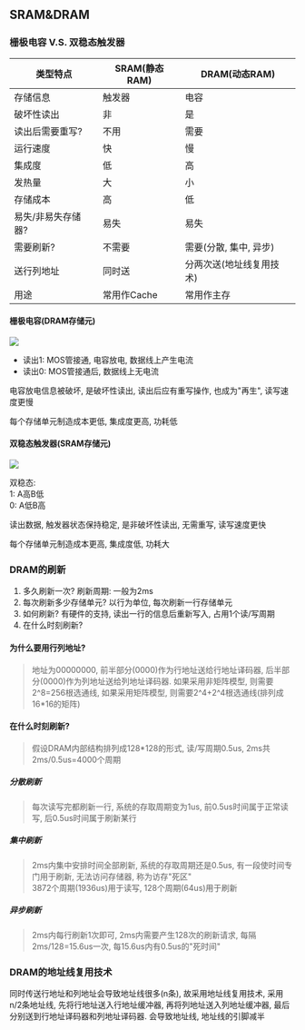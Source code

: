 ## SRAM&DRAM

### 栅极电容 V.S. 双稳态触发器

| 类型特点           | SRAM(静态RAM) | DRAM(动态RAM)            |
| ------------------ | ------------- | ------------------------ |
| 存储信息           | 触发器        | 电容                     |
| 破坏性读出         | 非            | 是                       |
| 读出后需要重写?    | 不用          | 需要                     |
| 运行速度           | 快            | 慢                       |
| 集成度             | 低            | 高                       |
| 发热量             | 大            | 小                       |
| 存储成本           | 高            | 低                       |
| 易失/非易失存储器? | 易失          | 易失                     |
| 需要刷新?          | 不需要        | 需要(分散, 集中, 异步)   |
| 送行列地址         | 同时送        | 分两次送(地址线复用技术) |
| 用途               | 常用作Cache   | 常用作主存               |

#### 栅极电容(DRAM存储元)

![](https://github.com/Ricolxwz/Computer-Organization-408/blob/main/Computer-Organization%20WD/Storage%20System/IMG/SRAM&DRAM1.png)

- 读出1: MOS管接通, 电容放电, 数据线上产生电流
- 读出0: MOS管接通后, 数据线上无电流

电容放电信息被破坏, 是破坏性读出, 读出后应有重写操作, 也成为"再生", 读写速度更慢

每个存储单元制造成本更低, 集成度更高, 功耗低

#### 双稳态触发器(SRAM存储元)

![](https://github.com/Ricolxwz/Computer-Organization-408/blob/main/Computer-Organization%20WD/Storage%20System/IMG/SRAM&DRAM2.png)

双稳态:
<br> 1: A高B低
<br> 0: A低B高

读出数据, 触发器状态保持稳定, 是非破坏性读出, 无需重写, 读写速度更快

每个存储单元制造成本更高, 集成度低, 功耗大

### DRAM的刷新

1. 多久刷新一次? 刷新周期: 一般为2ms
2. 每次刷新多少存储单元? 以行为单位, 每次刷新一行存储单元
3. 如何刷新? 有硬件的支持, 读出一行的信息后重新写入, 占用1个读/写周期
4. 在什么时刻刷新? 

#### 为什么要用行列地址?

> 地址为00000000, 前半部分(0000)作为行地址送给行地址译码器, 后半部分(0000)作为列地址送给列地址译码器. 如果采用非矩阵模型, 则需要2^8=256根选通线, 如果采用矩阵模型, 则需要2^4+2^4根选通线(排列成16*16的矩阵)

#### 在什么时刻刷新?

> 假设DRAM内部结构排列成128*128的形式, 读/写周期0.5us, 2ms共2ms/0.5us=4000个周期

##### 分散刷新

> 每次读写完都刷新一行, 系统的存取周期变为1us, 前0.5us时间属于正常读写, 后0.5us时间属于刷新某行

##### 集中刷新

> 2ms内集中安排时间全部刷新, 系统的存取周期还是0.5us, 有一段使时间专门用于刷新, 无法访问存储器, 称为访存"死区"
> <br> 3872个周期(1936us)用于读写, 128个周期(64us)用于刷新

##### 异步刷新

> 2ms内每行刷新1次即可, 2ms内需要产生128次的刷新请求, 每隔2ms/128=15.6us一次, 每15.6us内有0.5us的"死时间"

### DRAM的地址线复用技术

同时传送行地址和列地址会导致地址线很多(n条), 故采用地址线复用技术, 采用n/2条地址线, 先将行地址送入行地址缓冲器, 再将列地址送入列地址缓冲器, 最后分别送到行地址译码器和列地址译码器. 会导致地址线, 地址线的引脚减半